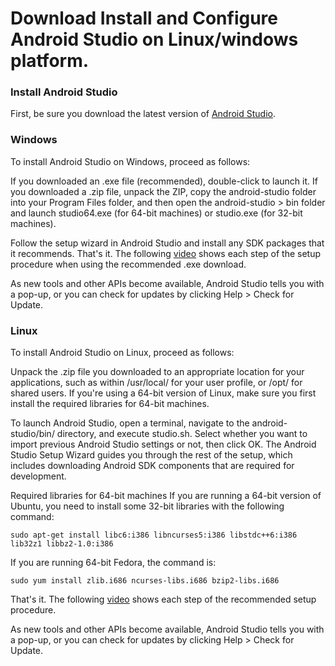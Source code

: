# Download Install and Configure Android Studio on Linux/windows platform.

### Install Android Studio

First, be sure you download the latest version of [Android Studio](https://developer.android.com/studio).

### Windows

To install Android Studio on Windows, proceed as follows:

If you downloaded an .exe file (recommended), double-click to launch it.
If you downloaded a .zip file, unpack the ZIP, copy the android-studio folder into your Program Files folder, and then open the android-studio > bin folder and launch studio64.exe (for 64-bit machines) or studio.exe (for 32-bit machines).

Follow the setup wizard in Android Studio and install any SDK packages that it recommends.
That's it. The following [video](https://developer.android.com/studio/videos/studio-install-windows.mp4) shows each step of the setup procedure when using the recommended .exe download.

As new tools and other APIs become available, Android Studio tells you with a pop-up, or you can check for updates by clicking Help > Check for Update.

### Linux

To install Android Studio on Linux, proceed as follows:

Unpack the .zip file you downloaded to an appropriate location for your applications, such as within /usr/local/ for your user profile, or /opt/ for shared users.
If you're using a 64-bit version of Linux, make sure you first install the required libraries for 64-bit machines.

To launch Android Studio, open a terminal, navigate to the android-studio/bin/ directory, and execute studio.sh.
Select whether you want to import previous Android Studio settings or not, then click OK.
The Android Studio Setup Wizard guides you through the rest of the setup, which includes downloading Android SDK components that are required for development.

Required libraries for 64-bit machines
If you are running a 64-bit version of Ubuntu, you need to install some 32-bit libraries with the following command: 

`sudo apt-get install libc6:i386 libncurses5:i386 libstdc++6:i386 lib32z1 libbz2-1.0:i386`

If you are running 64-bit Fedora, the command is:

`sudo yum install zlib.i686 ncurses-libs.i686 bzip2-libs.i686`

That's it. The following [video](https://developer.android.com/studio/videos/studio-install-linux.mp4) shows each step of the recommended setup procedure.

As new tools and other APIs become available, Android Studio tells you with a pop-up, or you can check for updates by clicking Help > Check for Update.
